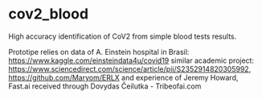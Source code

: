 # cov2_blood
High accuracy identification of CoV2 from simple blood tests results.

Prototipe relies on data of A. Einstein hospital in Brasil: https://www.kaggle.com/einsteindata4u/covid19
similar academic project: https://www.sciencedirect.com/science/article/pii/S2352914820305992, https://github.com/Maryom/ERLX
and experience of Jeremy Howard, Fast.ai received through Dovydas Čeilutka - Tribeofai.com

